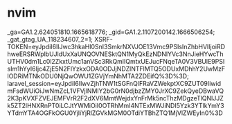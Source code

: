 # nvim
 _ga=GA1.2.624051810.1665618776; _gid=GA1.2.1107200142.1666506254; _gat_gtag_UA_118234607_2=1; XSRF-TOKEN=eyJpdiI6IlJwc3hkaHl0SnI3SmkrNXVJOE13Vmc9PSIsInZhbHVlIjoiRDhweERSRWplbUJldUxXaUNQOVNESktQN1MyQkEzNDNlYVc3NnJieHYwcThUTHV0dm1Lc0l2ZkxtUmc1anVSc3RkQmlIQmtxUEJucFNqeTA0V3VBUlE9PSIsIm1hYyI6Ijc4ZjE5N2FlYzkxODA0ODJjNDZlNTFlMTQ5ODUxMDhhY2UwMzFlODRiMTNkODU0NjQwOWU1ZGVjYmNhMTA2ZDEifQ%3D%3D; laravel_session=eyJpdiI6IlwvZjhTNW1tSGFnQlFRaVZWekptXC9ZUT09IiwidmFsdWUiOiJwNmZcL1VFVjlNMlY2bG0rN0djbzZMY0JrXC9ZekQyeDBwaVQ2K3pKVXFZVEJEMFVrR2F2dXV6MmtWejdxYnFrMk5ncThzMDgzeTlQNlJJZk5ZT2lHNXRnPT0iLCJtYWMiOiI0OTRhMmI4NTExMWJiNDI5Yzk3YTlkYmY3YTdmYTA4OGFkOGU0YjliYjRlZGVkMGM0OTdiYTBhZTQ1MjVlZWEyIn0%3D
